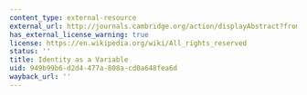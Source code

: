 ```yaml
---
content_type: external-resource
external_url: http://journals.cambridge.org/action/displayAbstract?fromPage=online&aid=559512
has_external_license_warning: true
license: https://en.wikipedia.org/wiki/All_rights_reserved
status: ''
title: Identity as a Variable
uid: 949b99b6-d2d4-477a-808a-cd0a648fea6d
wayback_url: ''
---
```

